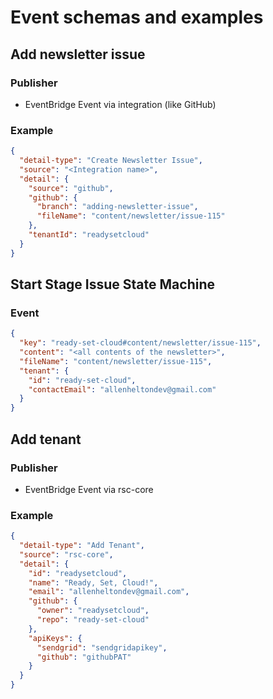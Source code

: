 # Event schemas and examples

## Add newsletter issue

### Publisher

* EventBridge Event via integration (like GitHub)

### Example

```json
{
  "detail-type": "Create Newsletter Issue",
  "source": "<Integration name>",
  "detail": {
    "source": "github",
    "github": {
      "branch": "adding-newsletter-issue",
      "fileName": "content/newsletter/issue-115"
    },
    "tenantId": "readysetcloud"
  }
}
```

## Start Stage Issue State Machine

### Event

```json
{
  "key": "ready-set-cloud#content/newsletter/issue-115",
  "content": "<all contents of the newsletter>",
  "fileName": "content/newsletter/issue-115",
  "tenant": {
    "id": "ready-set-cloud",
    "contactEmail": "allenheltondev@gmail.com"
  }
}
```

## Add tenant

### Publisher

* EventBridge Event via rsc-core

### Example

```json
{
  "detail-type": "Add Tenant",
  "source": "rsc-core",
  "detail": {
    "id": "readysetcloud",
    "name": "Ready, Set, Cloud!",
    "email": "allenheltondev@gmail.com",
    "github": {
      "owner": "readysetcloud",
      "repo": "ready-set-cloud"
    },
    "apiKeys": {
      "sendgrid": "sendgridapikey",
      "github": "githubPAT"
    }
  }
}
```

